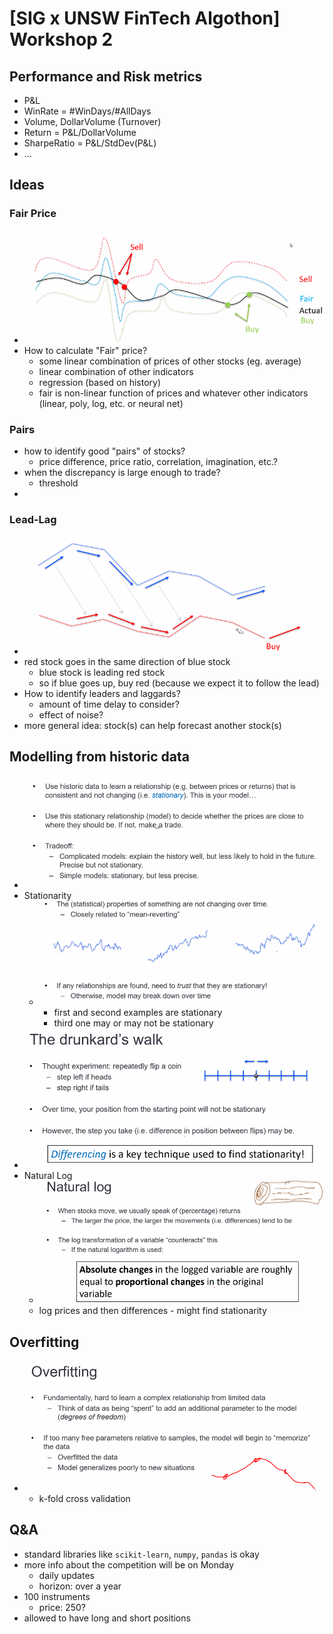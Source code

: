 # [SIG x UNSW FinTech Algothon] Workshop 2

## Performance and Risk metrics
* P&L
* WinRate = #WinDays/#AllDays
* Volume, DollarVolume (Turnover)
* Return = P&L/DollarVolume
* SharpeRatio = P&L/StdDev(P&L)
* ...

## Ideas
### Fair Price
* ![](./2022-06-30-15-13-20.png)
* How to calculate "Fair" price?
  * some linear combination of prices of other stocks (eg. average)
  * linear combination of other indicators
  * regression (based on history)
  * fair is non-linear function of prices and whatever other indicators (linear, poly, log, etc. or neural net)

### Pairs
* how to identify good "pairs" of stocks?
  * price difference, price ratio, correlation, imagination, etc.?
* when the discrepancy is large enough to trade?
  * threshold
* 

### Lead-Lag
* ![](./2022-06-30-15-21-12.png)
* red stock goes in the same direction of blue stock
  * blue stock is leading red stock
  * so if blue goes up, buy red (because we expect it to follow the lead)
* How to identify leaders and laggards?
  * amount of time delay to consider?
  * effect of noise?
* more general idea: stock(s) can help forecast another stock(s)

## Modelling from historic data
* ![](./2022-06-30-15-24-33.png)
* Stationarity
  * ![](./2022-06-30-15-30-02.png)
    * first and second examples are stationary
    * third one may or may not be stationary
* ![](./2022-06-30-15-32-19.png)
* Natural Log
  * ![](./2022-06-30-15-34-56.png)
  * log prices and then differences - might find stationarity

## Overfitting
* ![](./2022-06-30-15-39-50.png)
  * k-fold cross validation


## Q&A
* standard libraries like `scikit-learn`, `numpy`, `pandas` is okay
* more info about the competition will be on Monday
  * daily updates
  * horizon: over a year
* 100 instruments
  * price: 250?
* allowed to have long and short positions